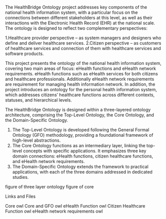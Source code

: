 The HealthBridge Ontology project addresses key components of the national health information system, with a particular focus on the connections between different stakeholders at this level, as well as their interactions with the Electronic Health Record (EHR) at the national scale. The ontology is designed to reflect two complementary perspectives:

1.Healthcare provider perspective – as system managers and designers who define and deliver healthcare services.
2.Citizen perspective – as customers of healthcare services and connection of them with healthcare services and software products.

This project presents the ontology of the national health information system, covering two main areas of focus: eHealth functions and eHealth network requirements. eHealth functions such as eHealth services for both citizens and healthcare professionals. Additionally  eHealth network requirements are requirement for managing health information network. In addition, the project introduces an ontology for the personal health information system, which addresses citizens’ healthcare functions across different contexts, statuses, and hierarchical levels.

The HealthBridge Ontology is designed within a three-layered ontology architecture, comprising the Top-Level Ontology, the Core Ontology, and the Domain-Specific Ontology.

1. The Top-Level Ontology is developed following the General Formal Ontology (GFO) methodology, providing a foundational framework of high-level abstractions.
2. The Core Ontology functions as an intermediary layer, linking the top-level concepts with specific applications. It emphasizes three key domain connections: eHealth functions, citizen healthcare functions, and eHealth network requirements.
3. The Domain-Specific Ontology extends the framework to practical applications, with each of the three domains addressed in dedicated studies.

figure of three layer ontology
figure of core

Links and Files

Core owl
Core and GFO owl
eHealth Function owl
Citizen Healthcare Function owl
eHealth network requirements owl
